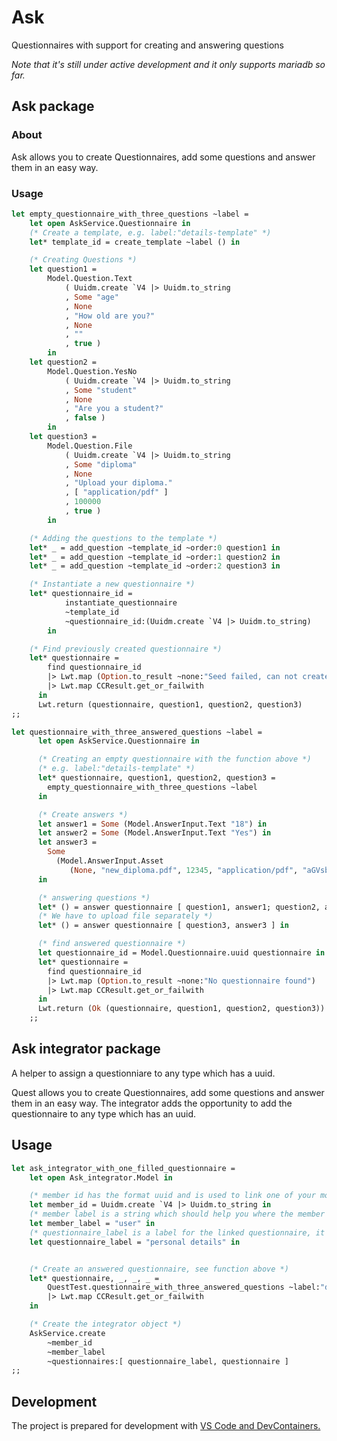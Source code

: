 # Ask

Questionnaires with support for creating and answering questions

_Note that it's still under active development and it only supports mariadb so far._

## Ask package

### About

Ask allows you to create Questionnaires, add some questions and answer them in an easy way.

### Usage

```ocaml
let empty_questionnaire_with_three_questions ~label =
    let open AskService.Questionnaire in
    (* Create a template, e.g. label:"details-template" *)
    let* template_id = create_template ~label () in

    (* Creating Questions *)
    let question1 =
        Model.Question.Text
            ( Uuidm.create `V4 |> Uuidm.to_string
            , Some "age"
            , None
            , "How old are you?"
            , None
            , ""
            , true )
        in
    let question2 =
        Model.Question.YesNo
            ( Uuidm.create `V4 |> Uuidm.to_string
            , Some "student"
            , None
            , "Are you a student?"
            , false )
        in
    let question3 =
        Model.Question.File
            ( Uuidm.create `V4 |> Uuidm.to_string
            , Some "diploma"
            , None
            , "Upload your diploma."
            , [ "application/pdf" ]
            , 100000
            , true )
        in

    (* Adding the questions to the template *)
    let* _ = add_question ~template_id ~order:0 question1 in
    let* _ = add_question ~template_id ~order:1 question2 in
    let* _ = add_question ~template_id ~order:2 question3 in

    (* Instantiate a new questionnaire *)
    let* questionnaire_id =
            instantiate_questionnaire
            ~template_id
            ~questionnaire_id:(Uuidm.create `V4 |> Uuidm.to_string)
        in

    (* Find previously created questionnaire *)
    let* questionnaire =
        find questionnaire_id
        |> Lwt.map (Option.to_result ~none:"Seed failed, can not create questionnaire")
        |> Lwt.map CCResult.get_or_failwith
      in
      Lwt.return (questionnaire, question1, question2, question3)
;;

let questionnaire_with_three_answered_questions ~label =
      let open AskService.Questionnaire in

      (* Creating an empty questionnaire with the function above *)
      (* e.g. label:"details-template" *)
      let* questionnaire, question1, question2, question3 =
        empty_questionnaire_with_three_questions ~label
      in

      (* Create answers *)
      let answer1 = Some (Model.AnswerInput.Text "18") in
      let answer2 = Some (Model.AnswerInput.Text "Yes") in
      let answer3 =
        Some
          (Model.AnswerInput.Asset
             (None, "new_diploma.pdf", 12345, "application/pdf", "aGVsbG9vb28="))
      in

      (* answering questions *)
      let* () = answer questionnaire [ question1, answer1; question2, answer2 ] in
      (* We have to upload file separately *)
      let* () = answer questionnaire [ question3, answer3 ] in

      (* find answered questionnaire *)
      let questionnaire_id = Model.Questionnaire.uuid questionnaire in
      let* questionnaire =
        find questionnaire_id
        |> Lwt.map (Option.to_result ~none:"No questionnaire found")
        |> Lwt.map CCResult.get_or_failwith
      in
      Lwt.return (Ok (questionnaire, question1, question2, question3))
    ;;

```

## Ask integrator package

A helper to assign a questionniare to any type which has a uuid.

Quest allows you to create Questionnaires, add some questions and answer them in an easy way. The integrator adds the opportunity to add the questionnaire to any type which has an uuid.

## Usage

```ocaml
let ask_integrator_with_one_filled_questionnaire =
    let open Ask_integrator.Model in

    (* member id has the format uuid and is used to link one of your models (e.g. to a User) *)
    let member_id = Uuidm.create `V4 |> Uuidm.to_string in
    (* member label is a string which should help you where the member id is comming from *)
    let member_label = "user" in
    (* questionnaire_label is a label for the linked questionnaire, it's possible to search for that label for a specified integrator *)
    let questionnaire_label = "personal details" in


    (* Create an answered questionnaire, see function above *)
    let* questionnaire, _, _, _ =
        QuestTest.questionnaire_with_three_answered_questions ~label:"details-template"
        |> Lwt.map CCResult.get_or_failwith
    in

    (* Create the integrator object *)
    AskService.create
        ~member_id
        ~member_label
        ~questionnaires:[ questionnaire_label, questionnaire ]
;;
```

## Development

The project is prepared for development with [VS Code and DevContainers.](./.devcontainer/README.md)
